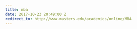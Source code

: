```yaml
---
title: mba
date: 2017-10-23 20:49:00 Z
redirect_to: http://www.masters.edu/academics/online/MBA
---
```



